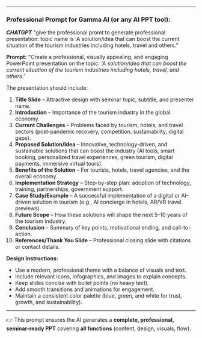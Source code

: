 
---
### Professional Prompt for Gamma AI (or any AI PPT tool):
***CHATGPT***
"give the professional promt to generate professional presentation: topic name is :A solution/idea that can boost the current situation of the tourism industries including hotels, travel and others."



**Prompt:**
"Create a professional, visually appealing, and engaging PowerPoint presentation on the topic: *'A solution/idea that can boost the current situation of the tourism industries including hotels, travel, and others.'*

The presentation should include:

1. **Title Slide** – Attractive design with seminar topic, subtitle, and presenter name.
2. **Introduction** – Importance of the tourism industry in the global economy.
3. **Current Challenges** – Problems faced by tourism, hotels, and travel sectors (post-pandemic recovery, competition, sustainability, digital gaps).
4. **Proposed Solution/Idea** – Innovative, technology-driven, and sustainable solutions that can boost the industry (AI tools, smart booking, personalized travel experiences, green tourism, digital payments, immersive virtual tours).
5. **Benefits of the Solution** – For tourists, hotels, travel agencies, and the overall economy.
6. **Implementation Strategy** – Step-by-step plan: adoption of technology, training, partnerships, government support.
7. **Case Study/Example** – A successful implementation of a digital or AI-driven solution in tourism (e.g., AI concierge in hotels, AR/VR travel previews).
8. **Future Scope** – How these solutions will shape the next 5–10 years of the tourism industry.
9. **Conclusion** – Summary of key points, motivational ending, and call-to-action.
10. **References/Thank You Slide** – Professional closing slide with citations or contact details.

**Design Instructions:**

* Use a modern, professional theme with a balance of visuals and text.
* Include relevant icons, infographics, and images to explain concepts.
* Keep slides concise with bullet points (no heavy text).
* Add smooth transitions and animations for engagement.
* Maintain a consistent color palette (blue, green, and white for trust, growth, and sustainability).

---

👉 This prompt ensures the AI generates a **complete, professional, seminar-ready PPT** covering **all functions** (content, design, visuals, flow).


